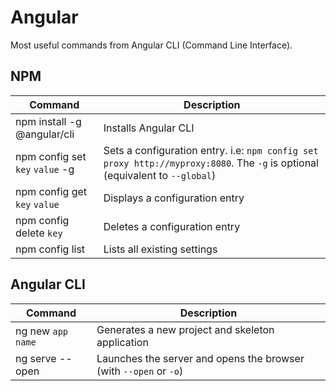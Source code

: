 # Angular

Most useful commands from Angular CLI (Command Line Interface).

## NPM

| Command | Description |
| ----- | ----- |
| npm install -g @angular/cli | Installs Angular CLI |
| npm config set `key` `value` -g | Sets a configuration entry. i.e: `npm config set proxy http://myproxy:8080`. The `-g` is optional (equivalent to `--global`) |
| npm config get `key` `value` | Displays a configuration entry |
| npm config delete `key` | Deletes a configuration entry |
| npm config list | Lists all existing settings |

## Angular CLI

| Command | Description |
| ----- | ----- |
| ng new `app name` | Generates a new project and skeleton application |
| ng serve --open | Launches the server and opens the browser (with `--open` or `-o`) |
